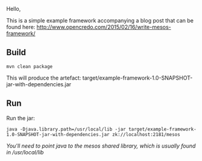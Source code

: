 Hello,

This is a simple example framework accompanying a blog post that 
can be found here: http://www.opencredo.com/2015/02/16/write-mesos-framework/

Build
-----
```
mvn clean package
```

This will produce the artefact: 
target/example-framework-1.0-SNAPSHOT-jar-with-dependencies.jar

Run
---

Run the jar:

```
java -Djava.library.path=/usr/local/lib -jar target/example-framework-1.0-SNAPSHOT-jar-with-dependencies.jar zk://localhost:2181/mesos
```

*You'll need to point java to the mesos shared library, which is usually found in /usr/local/lib* 
